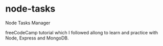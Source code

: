 # node-tasks
Node Tasks Manager

freeCodeCamp tutorial which I followed allong to learn and practice with Node, Express and MongoDB.